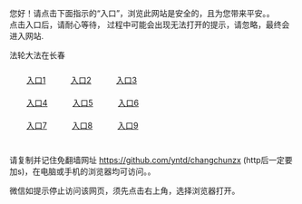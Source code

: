 您好！请点击下面指示的“入口”，浏览此网站是安全的，且为您带来平安。。 <br/>
点击入口后，请耐心等待， 过程中可能会出现无法打开的提示，请忽略，最终会进入网站. </br>

法轮大法在长春<br/>
<div style="padding:10px"><a style="margin:20px" target="_blank" href="https://djqcuzvscvtwc.cloudfront.net/2Qpsp?uxfsjc" id="ccLink1" rel="nofollow">入口1</a> <a target="_blank" style="margin:20px" href="https://d7y070kqjr3l6.cloudfront.net/2Qpsp?qfwhj" id="ccLink2" rel="nofollow">入口2</a> <a style="margin:20px" target="_blank" href="https://d36pnw35e71gbf.cloudfront.net/2Qpsp?xamxizyl" id="ccLink3" rel="nofollow">入口3</a></div>

<div style="padding:10px" ><a style="margin:20px" target="_blank" href="https://djqcuzvscvtwc.cloudfront.net/2Qpsp?uxfsjc" id="ccLink4" rel="nofollow">入口4</a> <a style="margin:20px" href="https://d7y070kqjr3l6.cloudfront.net/2Qpsp?qfwhj" target="_blank" id="ccLink5" rel="nofollow">入口5</a> <a style="margin:20px" href="https://d36pnw35e71gbf.cloudfront.net/2Qpsp?xamxizyl" target="_blank" id="ccLink6" rel="nofollow">入口6</a></div>

<div style="padding:10px"><a style="margin:20px" target="_blank" href="https://djqcuzvscvtwc.cloudfront.net/2Qpsp?uxfsjc" id="ccLink7" rel="nofollow">入口7</a> <a style="margin:20px" href="https://d7y070kqjr3l6.cloudfront.net/2Qpsp?qfwhj" target="_blank" id="ccLink8" rel="nofollow">入口8</a> <a style="margin:20px" target="_blank" href="https://d36pnw35e71gbf.cloudfront.net/2Qpsp?xamxizyl" id="ccLink9" rel="nofollow">入口9</a></div>

<br/>



请复制并记住免翻墙网址 https://github.com/yntd/changchunzx (http后一定要加s)，在电脑或手机的浏览器均可访问。。<br/>

微信如提示停止访问该网页，须先点击右上角，选择浏览器打开。
